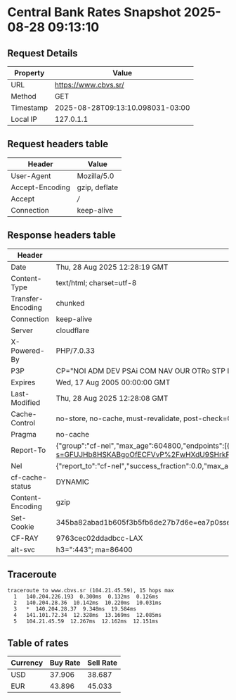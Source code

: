 # Central Bank Rates Snapshot 2025-08-28 09:13:10
## Request Details

| Property | Value |
|----------|-------|
| URL | https://www.cbvs.sr/ |
| Method | GET |
| Timestamp | 2025-08-28T09:13:10.098031-03:00 |
| Local IP | 127.0.1.1 |
    
## Request headers table

| Header | Value |
|--------|-------|
| User-Agent | Mozilla/5.0 |
| Accept-Encoding | gzip, deflate |
| Accept | */* |
| Connection | keep-alive |

    
## Response headers table
| Header | Value |
|--------|-------|
| Date | Thu, 28 Aug 2025 12:28:19 GMT |
| Content-Type | text/html; charset=utf-8 |
| Transfer-Encoding | chunked |
| Connection | keep-alive |
| Server | cloudflare |
| X-Powered-By | PHP/7.0.33 |
| P3P | CP="NOI ADM DEV PSAi COM NAV OUR OTRo STP IND DEM" |
| Expires | Wed, 17 Aug 2005 00:00:00 GMT |
| Last-Modified | Thu, 28 Aug 2025 12:28:08 GMT |
| Cache-Control | no-store, no-cache, must-revalidate, post-check=0, pre-check=0 |
| Pragma | no-cache |
| Report-To | {"group":"cf-nel","max_age":604800,"endpoints":[{"url":"https://a.nel.cloudflare.com/report/v4?s=GFUJHb8HSKABgoOfECFVvP%2FwHXdU9SHrkPffxPcu0%2B0DlK7RW9r1Ym11Gcy3L7ZxZrJrPvWkWzweSOSiu%2BH7DEVwluyqt1uvfPBz"}]} |
| Nel | {"report_to":"cf-nel","success_fraction":0.0,"max_age":604800} |
| cf-cache-status | DYNAMIC |
| Content-Encoding | gzip |
| Set-Cookie | 345ba82abad1b605f3b5fb6de27b7d6e=ea7p0ssej8g59dbouimsf4n751; HttpOnly; Path=/ |
| CF-RAY | 9763cec02ddadbcc-LAX |
| alt-svc | h3=":443"; ma=86400 |

## Traceroute 

```
traceroute to www.cbvs.sr (104.21.45.59), 15 hops max
  1   140.204.226.193  0.300ms  0.132ms  0.126ms 
  2   140.204.28.36  10.142ms  10.220ms  10.031ms 
  3   *  140.204.28.37  9.348ms  19.584ms 
  4   141.101.72.34  12.328ms  13.169ms  12.085ms 
  5   104.21.45.59  12.267ms  12.162ms  12.151ms 

```


## Table of rates

| Currency | Buy Rate | Sell Rate |
|----------|----------|-----------|
| USD | 37.906 | 38.687 |
| EUR | 43.896 | 45.033 |
